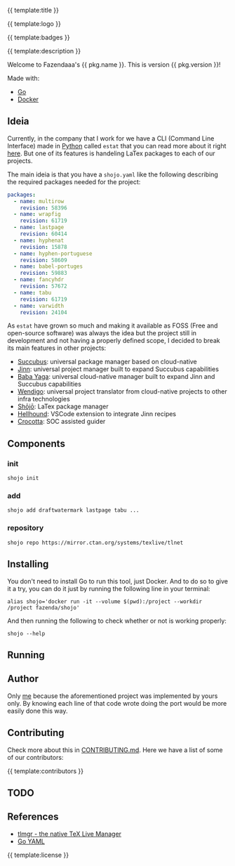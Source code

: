 {{ template:title }}

{{ template:logo }}

{{ template:badges }}

{{ template:description }}

Welcome to Fazendaaa's {{ pkg.name }}. This is version {{ pkg.version }}!

Made with:

- [Go](https://golang.org/)
- [Docker](https://www.docker.com/)

## Ideia

Currently, in the company that I work for we have a CLI (Command Line Interface) made in [Python](https://www.python.org/) called `estat` that you can read more about it right [here](https://github.com/Fazendaaa/Succubus). But one of its features is handeling LaTex packages to each of our projects.

The main ideia is that you have a `shojo.yaml` like the following describing the required packages needed for the project:

```yaml
packages:
  - name: multirow
    revision: 58396
  - name: wrapfig
    revision: 61719
  - name: lastpage
    revision: 60414
  - name: hyphenat
    revision: 15878
  - name: hyphen-portuguese
    revision: 58609
  - name: babel-portuges
    revision: 59883
  - name: fancyhdr
    revision: 57672
  - name: tabu
    revision: 61719
  - name: varwidth
    revision: 24104
```

As `estat` have grown so much and making it available as FOSS (Free and open-source software) was always the idea but the project still in development and not having a properly defined scope, I decided to break its main features in other projects:

- [Succubus](https://github.com/Fazendaaa/Succubus): universal package manager based on cloud-native
- [Jinn](https://github.com/Fazendaaa/Jinn): universal project manager built to expand Succubus capabilities
- [Baba Yaga](https://github.com/Fazendaaa/BabaYaga): universal cloud-native manager built to expand Jinn and Succubus capabilities
- [Wendigo](https://github.com/Fazendaaa/Wendigo): universal project translator from cloud-native projects to other infra technologies
- [Shōjō](https://github.com/Fazendaaa/Shojo): LaTex package manager
- [Hellhound](github.com/Fazendaaa/Hellhound): VSCode extension to integrate Jinn recipes
- [Crocotta](github.com/Fazendaaa/Crocotta): SOC assisted guider

## Components

### init

```shell
shojo init
```

### add

```shell
shojo add draftwatermark lastpage tabu ...
```

### repository

```shell
shojo repo https://mirror.ctan.org/systems/texlive/tlnet
```

## Installing

You don't need to install Go to run this tool, just Docker. And to do so to give it a try, you can do it just by running the following line in your terminal:

```shell
alias shojo='docker run -it --volume $(pwd):/project --workdir /project fazenda/shojo'
```

And then running the following to check whether or not is working properly:

```shell
shojo --help
```

## Running

## Author

Only [me](https://github.com/Fazendaaa) because the aforementioned project was implemented by yours only. By knowing each line of that code wrote doing the port would be more easily done this way.

## Contributing

Check more about this in [CONTRIBUTING.md](CONTRIBUTING.md). Here we have a list of some of our contributors:

{{ template:contributors }}

## TODO

## References

- [tlmgr - the native TeX Live Manager](https://www.tug.org/texlive/doc/tlmgr.html)
- [Go YAML](https://zetcode.com/golang/yaml/)

{{ template:license }}

